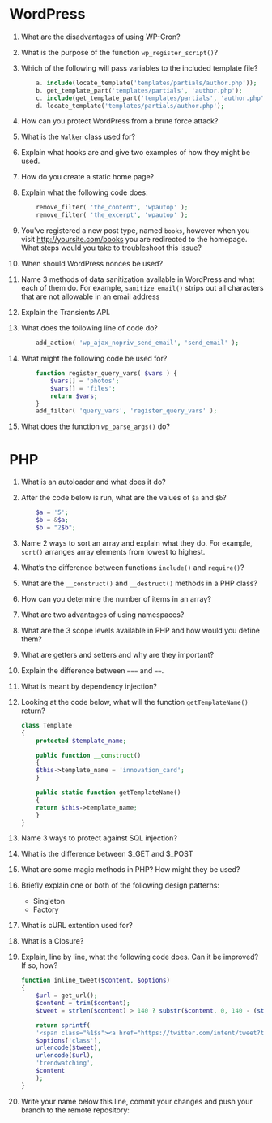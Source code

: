 # WordPress
1. What are the disadvantages of using WP-Cron?
2. What is the purpose of the function `wp_register_script()`?
3. Which of the following will pass variables to the included template file?

	```php
	    a. include(locate_template('templates/partials/author.php'));
	    b. get_template_part('templates/partials', 'author.php');
	    c. include(get_template_part('templates/partials', 'author.php'));
	    d. locate_template('templates/partials/author.php');
	```
4. How can you protect WordPress from a brute force attack?
5. What is the `Walker` class used for?
6. Explain what hooks are and give two examples of how they might be used.
7. How do you create a static home page?
8. Explain what the following code does:

	```php
		remove_filter( 'the_content', 'wpautop' );
		remove_filter( 'the_excerpt', 'wpautop' );
	```
9. You've registered a new post type, named `books`, however when you visit http://yoursite.com/books you are redirected to the homepage. What steps would you take to troubleshoot this issue?
10. When should WordPress nonces be used?
11. Name 3 methods of data sanitization available in WordPress and what each of them do. For example, `sanitize_email()` strips out all characters that are not allowable in an email address
12. Explain the Transients API.
13. What does the following line of code do?

	```php
		add_action( 'wp_ajax_nopriv_send_email', 'send_email' );
	```
14. What might the following code be used for?

	```php
		function register_query_vars( $vars ) {
			$vars[] = 'photos';
			$vars[] = 'files';
			return $vars;
		}
		add_filter( 'query_vars', 'register_query_vars' );
	```
15. What does the function `wp_parse_args()` do?


# PHP
1. What is an autoloader and what does it do?
2. After the code below is run, what are the values of `$a` and `$b`?

	```php
	    $a = '5';
	    $b = &$a;
	    $b = "2$b";
	```
3. Name 2 ways to sort an array and explain what they do. For example, `sort()` arranges array elements from lowest to highest.
4. What’s the difference between functions `include()` and `require()`?
5. What are the `__construct()` and `__destruct()` methods in a PHP class?
6. How can you determine the number of items in an array?
7. What are two advantages of using namespaces?
8. What are the 3 scope levels available in PHP and how would you define them?
9. What are getters and setters and why are they important?
10. Explain the difference between `===` and `==`.
11. What is meant by dependency injection?
12. Looking at the code below, what will the function `getTemplateName()` return?

	```php
	class Template
	{
	    protected $template_name;

	    public function __construct()
	    {
		$this->template_name = 'innovation_card';
	    }

	    public static function getTemplateName()
	    {
		return $this->template_name;
	    }
	}
	```
13. Name 3 ways to protect against SQL injection?
14. What is the difference between $_GET and $_POST
15. What are some magic methods in PHP? How might they be used?
16. Briefly explain one or both of the following design patterns:
	- Singleton
	- Factory
17. What is cURL extention used for?
18. What is a Closure?
19. Explain, line by line, what the following code does. Can it be improved? If so, how?

	```php
	function inline_tweet($content, $options)
	{
	    $url = get_url();
	    $content = trim($content);
	    $tweet = strlen($content) > 140 ? substr($content, 0, 140 - (strlen($url)) : $content;

	    return sprintf(
		'<span class="%1$s"><a href="https://twitter.com/intent/tweet?text=%2$s&url=%3$s&via=%4$s" target="_blank">%5$s</a></span>',
		$options['class'],
		urlencode($tweet),
		urlencode($url),
		'trendwatching',
		$content
	    );
	}
	```
20. Write your name below this line, commit your changes and push your branch to the remote repository:
